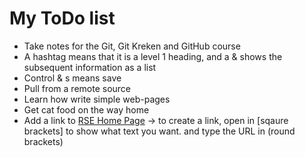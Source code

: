 # My ToDo list 

+ Take notes for the Git, Git Kreken and GitHub course
+ A hashtag means that it is a level 1 heading, and a & shows the subsequent information as a list
+ Control & s means save 
+ Pull from a remote source
+ Learn how write simple web-pages
+ Get cat food on the way home
+ Add a link to [RSE Home Page](https://rse.shef.ac.uk) -> to create a link, open in [sqaure brackets] to show what text you want. and type the URL in (round brackets) 
